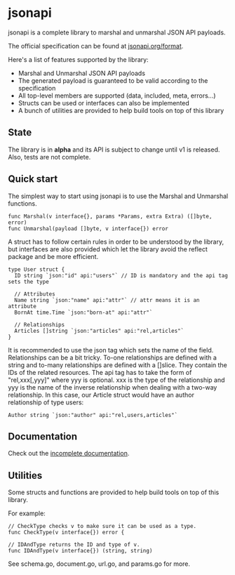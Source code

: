 # jsonapi

jsonapi is a complete library to marshal and unmarshal JSON API payloads.

The official specification can be found at [jsonapi.org/format](http://jsonapi.org/format).

Here's a list of features supported by the library:

 * Marshal and Unmarshal JSON API payloads
 * The generated payload is guaranteed to be valid according to the specification
 * All top-level members are supported (data, included, meta, errors...)
 * Structs can be used or interfaces can also be implemented
 * A bunch of utilities are provided to help build tools on top of this library

## State

The library is in **alpha** and its API is subject to change until v1 is released. Also, tests are not complete.

## Quick start

The simplest way to start using jsonapi is to use the Marshal and Unmarshal functions.

```
func Marshal(v interface{}, params *Params, extra Extra) ([]byte, error)
func Unmarshal(payload []byte, v interface{}) error
```

A struct has to follow certain rules in order to be understood by the library, but interfaces are also provided which let the library avoid the reflect package and be more efficient.

```
type User struct {
  ID string `json:"id" api:"users"` // ID is mandatory and the api tag sets the type

  // Attributes
  Name string `json:"name" api:"attr"` // attr means it is an attribute
  BornAt time.Time `json:"born-at" api:"attr"`

  // Relationships
  Articles []string `json:"articles" api:"rel,articles"`
}
```

It is recommended to use the json tag which sets the name of the field. Relationships can be a bit tricky. To-one relationships are defined with a string and to-many relationships are defined with a []slice. They contain the IDs of the related resources. The api tag has to take the form of "rel,xxx[,yyy]" where yyy is optional. xxx is the type of the relationship and yyy is the name of the inverse relationship when dealing with a two-way relationship. In this case, our Article struct would have an author relationship of type users:

```
Author string `json:"author" api:"rel,users,articles"`
```

## Documentation

Check out the [incomplete documentation](https://godoc.org/github.com/kkaribu/jsonapi).

## Utilities

Some structs and functions are provided to help build tools on top of this library.

For example:

```
// CheckType checks v to make sure it can be used as a type.
func CheckType(v interface{}) error {

// IDAndType returns the ID and type of v.
func IDAndType(v interface{}) (string, string)
```

See schema.go, document.go, url.go, and params.go for more.
